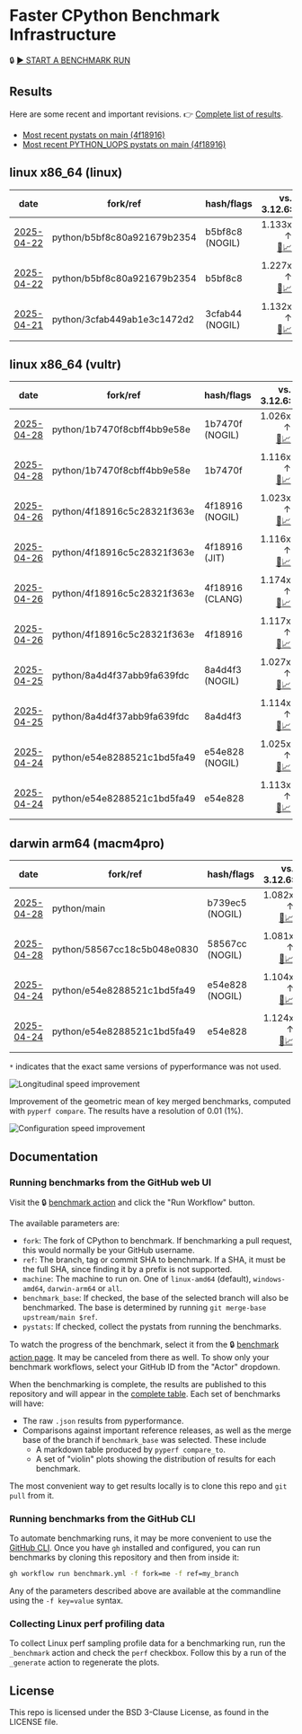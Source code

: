 # Faster CPython Benchmark Infrastructure

🔒 [▶️ START A BENCHMARK RUN](../../actions/workflows/benchmark.yml)

## Results

Here are some recent and important revisions. 👉 [Complete list of results](RESULTS.md).

<!-- START table -->
- [Most recent  pystats on main (4f18916)](results/bm-20250426-3.14.0a7%2B-4f18916/bm-20250426-linux-x86_64-python-4f18916c5c28321f363e-3.14.0a7%2B-4f18916-pystats.md)
- [Most recent PYTHON_UOPS pystats on main (4f18916)](results/bm-20250426-3.14.0a7%2B-4f18916-PYTHON_UOPS/bm-20250426-linux-x86_64-python-4f18916c5c28321f363e-3.14.0a7%2B-4f18916-pystats.md)

## linux x86_64 (linux)
| date | fork/ref | hash/flags | vs. 3.12.6: | vs. 3.13.0rc2: | vs. base: |
| --- | --- | --- | ---: | ---: | ---: |
| [2025-04-22](results/bm-20250422-3.14.0a7%2B-b5bf8c8-NOGIL) | python/b5bf8c80a921679b2354 | b5bf8c8 (NOGIL) | 1.133x ↑<br>[📄](results/bm-20250422-3.14.0a7%2B-b5bf8c8-NOGIL/bm-20250422-linux-x86_64-python-b5bf8c80a921679b2354-3.14.0a7%2B-b5bf8c8-vs-3.12.6.md)[📈](results/bm-20250422-3.14.0a7%2B-b5bf8c8-NOGIL/bm-20250422-linux-x86_64-python-b5bf8c80a921679b2354-3.14.0a7%2B-b5bf8c8-vs-3.12.6.svg) | 1.092x ↑<br>[📄](results/bm-20250422-3.14.0a7%2B-b5bf8c8-NOGIL/bm-20250422-linux-x86_64-python-b5bf8c80a921679b2354-3.14.0a7%2B-b5bf8c8-vs-3.13.0rc2.md)[📈](results/bm-20250422-3.14.0a7%2B-b5bf8c8-NOGIL/bm-20250422-linux-x86_64-python-b5bf8c80a921679b2354-3.14.0a7%2B-b5bf8c8-vs-3.13.0rc2.svg) | 1.083x ↓<br>[📄](results/bm-20250422-3.14.0a7%2B-b5bf8c8-NOGIL/bm-20250422-linux-x86_64-python-b5bf8c80a921679b2354-3.14.0a7%2B-b5bf8c8-vs-base.md)[📈](results/bm-20250422-3.14.0a7%2B-b5bf8c8-NOGIL/bm-20250422-linux-x86_64-python-b5bf8c80a921679b2354-3.14.0a7%2B-b5bf8c8-vs-base.svg)[🧠](results/bm-20250422-3.14.0a7%2B-b5bf8c8-NOGIL/bm-20250422-linux-x86_64-python-b5bf8c80a921679b2354-3.14.0a7%2B-b5bf8c8-vs-base-mem.svg) |
| [2025-04-22](results/bm-20250422-3.14.0a7%2B-b5bf8c8) | python/b5bf8c80a921679b2354 | b5bf8c8 | 1.227x ↑<br>[📄](results/bm-20250422-3.14.0a7%2B-b5bf8c8/bm-20250422-linux-x86_64-python-b5bf8c80a921679b2354-3.14.0a7%2B-b5bf8c8-vs-3.12.6.md)[📈](results/bm-20250422-3.14.0a7%2B-b5bf8c8/bm-20250422-linux-x86_64-python-b5bf8c80a921679b2354-3.14.0a7%2B-b5bf8c8-vs-3.12.6.svg) | 1.179x ↑<br>[📄](results/bm-20250422-3.14.0a7%2B-b5bf8c8/bm-20250422-linux-x86_64-python-b5bf8c80a921679b2354-3.14.0a7%2B-b5bf8c8-vs-3.13.0rc2.md)[📈](results/bm-20250422-3.14.0a7%2B-b5bf8c8/bm-20250422-linux-x86_64-python-b5bf8c80a921679b2354-3.14.0a7%2B-b5bf8c8-vs-3.13.0rc2.svg) |  |
| [2025-04-21](results/bm-20250421-3.14.0a7%2B-3cfab44-NOGIL) | python/3cfab449ab1e3c1472d2 | 3cfab44 (NOGIL) | 1.132x ↑<br>[📄](results/bm-20250421-3.14.0a7%2B-3cfab44-NOGIL/bm-20250421-linux-x86_64-python-3cfab449ab1e3c1472d2-3.14.0a7%2B-3cfab44-vs-3.12.6.md)[📈](results/bm-20250421-3.14.0a7%2B-3cfab44-NOGIL/bm-20250421-linux-x86_64-python-3cfab449ab1e3c1472d2-3.14.0a7%2B-3cfab44-vs-3.12.6.svg) | 1.094x ↑<br>[📄](results/bm-20250421-3.14.0a7%2B-3cfab44-NOGIL/bm-20250421-linux-x86_64-python-3cfab449ab1e3c1472d2-3.14.0a7%2B-3cfab44-vs-3.13.0rc2.md)[📈](results/bm-20250421-3.14.0a7%2B-3cfab44-NOGIL/bm-20250421-linux-x86_64-python-3cfab449ab1e3c1472d2-3.14.0a7%2B-3cfab44-vs-3.13.0rc2.svg) | 1.085x ↓<br>[📄](results/bm-20250421-3.14.0a7%2B-3cfab44-NOGIL/bm-20250421-linux-x86_64-python-3cfab449ab1e3c1472d2-3.14.0a7%2B-3cfab44-vs-base.md)[📈](results/bm-20250421-3.14.0a7%2B-3cfab44-NOGIL/bm-20250421-linux-x86_64-python-3cfab449ab1e3c1472d2-3.14.0a7%2B-3cfab44-vs-base.svg)[🧠](results/bm-20250421-3.14.0a7%2B-3cfab44-NOGIL/bm-20250421-linux-x86_64-python-3cfab449ab1e3c1472d2-3.14.0a7%2B-3cfab44-vs-base-mem.svg) |

## linux x86_64 (vultr)
| date | fork/ref | hash/flags | vs. 3.12.6: | vs. 3.13.0rc2: | vs. base: |
| --- | --- | --- | ---: | ---: | ---: |
| [2025-04-28](results/bm-20250428-3.14.0a7%2B-1b7470f-NOGIL) | python/1b7470f8cbff4bb9e58e | 1b7470f (NOGIL) | 1.026x ↑<br>[📄](results/bm-20250428-3.14.0a7%2B-1b7470f-NOGIL/bm-20250428-vultr-x86_64-python-1b7470f8cbff4bb9e58e-3.14.0a7%2B-1b7470f-vs-3.12.6.md)[📈](results/bm-20250428-3.14.0a7%2B-1b7470f-NOGIL/bm-20250428-vultr-x86_64-python-1b7470f8cbff4bb9e58e-3.14.0a7%2B-1b7470f-vs-3.12.6.svg) | 1.007x ↓<br>[📄](results/bm-20250428-3.14.0a7%2B-1b7470f-NOGIL/bm-20250428-vultr-x86_64-python-1b7470f8cbff4bb9e58e-3.14.0a7%2B-1b7470f-vs-3.13.0rc2.md)[📈](results/bm-20250428-3.14.0a7%2B-1b7470f-NOGIL/bm-20250428-vultr-x86_64-python-1b7470f8cbff4bb9e58e-3.14.0a7%2B-1b7470f-vs-3.13.0rc2.svg) | 1.086x ↓<br>[📄](results/bm-20250428-3.14.0a7%2B-1b7470f-NOGIL/bm-20250428-vultr-x86_64-python-1b7470f8cbff4bb9e58e-3.14.0a7%2B-1b7470f-vs-base.md)[📈](results/bm-20250428-3.14.0a7%2B-1b7470f-NOGIL/bm-20250428-vultr-x86_64-python-1b7470f8cbff4bb9e58e-3.14.0a7%2B-1b7470f-vs-base.svg)[🧠](results/bm-20250428-3.14.0a7%2B-1b7470f-NOGIL/bm-20250428-vultr-x86_64-python-1b7470f8cbff4bb9e58e-3.14.0a7%2B-1b7470f-vs-base-mem.svg) |
| [2025-04-28](results/bm-20250428-3.14.0a7%2B-1b7470f) | python/1b7470f8cbff4bb9e58e | 1b7470f | 1.116x ↑<br>[📄](results/bm-20250428-3.14.0a7%2B-1b7470f/bm-20250428-vultr-x86_64-python-1b7470f8cbff4bb9e58e-3.14.0a7%2B-1b7470f-vs-3.12.6.md)[📈](results/bm-20250428-3.14.0a7%2B-1b7470f/bm-20250428-vultr-x86_64-python-1b7470f8cbff4bb9e58e-3.14.0a7%2B-1b7470f-vs-3.12.6.svg) | 1.076x ↑<br>[📄](results/bm-20250428-3.14.0a7%2B-1b7470f/bm-20250428-vultr-x86_64-python-1b7470f8cbff4bb9e58e-3.14.0a7%2B-1b7470f-vs-3.13.0rc2.md)[📈](results/bm-20250428-3.14.0a7%2B-1b7470f/bm-20250428-vultr-x86_64-python-1b7470f8cbff4bb9e58e-3.14.0a7%2B-1b7470f-vs-3.13.0rc2.svg) |  |
| [2025-04-26](results/bm-20250426-3.14.0a7%2B-4f18916-NOGIL) | python/4f18916c5c28321f363e | 4f18916 (NOGIL) | 1.023x ↑<br>[📄](results/bm-20250426-3.14.0a7%2B-4f18916-NOGIL/bm-20250426-vultr-x86_64-python-4f18916c5c28321f363e-3.14.0a7%2B-4f18916-vs-3.12.6.md)[📈](results/bm-20250426-3.14.0a7%2B-4f18916-NOGIL/bm-20250426-vultr-x86_64-python-4f18916c5c28321f363e-3.14.0a7%2B-4f18916-vs-3.12.6.svg) | 1.010x ↓<br>[📄](results/bm-20250426-3.14.0a7%2B-4f18916-NOGIL/bm-20250426-vultr-x86_64-python-4f18916c5c28321f363e-3.14.0a7%2B-4f18916-vs-3.13.0rc2.md)[📈](results/bm-20250426-3.14.0a7%2B-4f18916-NOGIL/bm-20250426-vultr-x86_64-python-4f18916c5c28321f363e-3.14.0a7%2B-4f18916-vs-3.13.0rc2.svg) | 1.090x ↓<br>[📄](results/bm-20250426-3.14.0a7%2B-4f18916-NOGIL/bm-20250426-vultr-x86_64-python-4f18916c5c28321f363e-3.14.0a7%2B-4f18916-vs-base.md)[📈](results/bm-20250426-3.14.0a7%2B-4f18916-NOGIL/bm-20250426-vultr-x86_64-python-4f18916c5c28321f363e-3.14.0a7%2B-4f18916-vs-base.svg)[🧠](results/bm-20250426-3.14.0a7%2B-4f18916-NOGIL/bm-20250426-vultr-x86_64-python-4f18916c5c28321f363e-3.14.0a7%2B-4f18916-vs-base-mem.svg) |
| [2025-04-26](results/bm-20250426-3.14.0a7%2B-4f18916-JIT) | python/4f18916c5c28321f363e | 4f18916 (JIT) | 1.116x ↑<br>[📄](results/bm-20250426-3.14.0a7%2B-4f18916-JIT/bm-20250426-vultr-x86_64-python-4f18916c5c28321f363e-3.14.0a7%2B-4f18916-vs-3.12.6.md)[📈](results/bm-20250426-3.14.0a7%2B-4f18916-JIT/bm-20250426-vultr-x86_64-python-4f18916c5c28321f363e-3.14.0a7%2B-4f18916-vs-3.12.6.svg) | 1.076x ↑<br>[📄](results/bm-20250426-3.14.0a7%2B-4f18916-JIT/bm-20250426-vultr-x86_64-python-4f18916c5c28321f363e-3.14.0a7%2B-4f18916-vs-3.13.0rc2.md)[📈](results/bm-20250426-3.14.0a7%2B-4f18916-JIT/bm-20250426-vultr-x86_64-python-4f18916c5c28321f363e-3.14.0a7%2B-4f18916-vs-3.13.0rc2.svg) | 1.001x ↓<br>[📄](results/bm-20250426-3.14.0a7%2B-4f18916-JIT/bm-20250426-vultr-x86_64-python-4f18916c5c28321f363e-3.14.0a7%2B-4f18916-vs-base.md)[📈](results/bm-20250426-3.14.0a7%2B-4f18916-JIT/bm-20250426-vultr-x86_64-python-4f18916c5c28321f363e-3.14.0a7%2B-4f18916-vs-base.svg)[🧠](results/bm-20250426-3.14.0a7%2B-4f18916-JIT/bm-20250426-vultr-x86_64-python-4f18916c5c28321f363e-3.14.0a7%2B-4f18916-vs-base-mem.svg) |
| [2025-04-26](results/bm-20250426-3.14.0a7%2B-4f18916-CLANG) | python/4f18916c5c28321f363e | 4f18916 (CLANG) | 1.174x ↑<br>[📄](results/bm-20250426-3.14.0a7%2B-4f18916-CLANG/bm-20250426-vultr-x86_64-python-4f18916c5c28321f363e-3.14.0a7%2B-4f18916-vs-3.12.6.md)[📈](results/bm-20250426-3.14.0a7%2B-4f18916-CLANG/bm-20250426-vultr-x86_64-python-4f18916c5c28321f363e-3.14.0a7%2B-4f18916-vs-3.12.6.svg) | 1.133x ↑<br>[📄](results/bm-20250426-3.14.0a7%2B-4f18916-CLANG/bm-20250426-vultr-x86_64-python-4f18916c5c28321f363e-3.14.0a7%2B-4f18916-vs-3.13.0rc2.md)[📈](results/bm-20250426-3.14.0a7%2B-4f18916-CLANG/bm-20250426-vultr-x86_64-python-4f18916c5c28321f363e-3.14.0a7%2B-4f18916-vs-3.13.0rc2.svg) | 1.049x ↑<br>[📄](results/bm-20250426-3.14.0a7%2B-4f18916-CLANG/bm-20250426-vultr-x86_64-python-4f18916c5c28321f363e-3.14.0a7%2B-4f18916-vs-base.md)[📈](results/bm-20250426-3.14.0a7%2B-4f18916-CLANG/bm-20250426-vultr-x86_64-python-4f18916c5c28321f363e-3.14.0a7%2B-4f18916-vs-base.svg)[🧠](results/bm-20250426-3.14.0a7%2B-4f18916-CLANG/bm-20250426-vultr-x86_64-python-4f18916c5c28321f363e-3.14.0a7%2B-4f18916-vs-base-mem.svg) |
| [2025-04-26](results/bm-20250426-3.14.0a7%2B-4f18916) | python/4f18916c5c28321f363e | 4f18916 | 1.117x ↑<br>[📄](results/bm-20250426-3.14.0a7%2B-4f18916/bm-20250426-vultr-x86_64-python-4f18916c5c28321f363e-3.14.0a7%2B-4f18916-vs-3.12.6.md)[📈](results/bm-20250426-3.14.0a7%2B-4f18916/bm-20250426-vultr-x86_64-python-4f18916c5c28321f363e-3.14.0a7%2B-4f18916-vs-3.12.6.svg) | 1.077x ↑<br>[📄](results/bm-20250426-3.14.0a7%2B-4f18916/bm-20250426-vultr-x86_64-python-4f18916c5c28321f363e-3.14.0a7%2B-4f18916-vs-3.13.0rc2.md)[📈](results/bm-20250426-3.14.0a7%2B-4f18916/bm-20250426-vultr-x86_64-python-4f18916c5c28321f363e-3.14.0a7%2B-4f18916-vs-3.13.0rc2.svg) |  |
| [2025-04-25](results/bm-20250425-3.14.0a7%2B-8a4d4f3-NOGIL) | python/8a4d4f37abb9fa639fdc | 8a4d4f3 (NOGIL) | 1.027x ↑<br>[📄](results/bm-20250425-3.14.0a7%2B-8a4d4f3-NOGIL/bm-20250425-vultr-x86_64-python-8a4d4f37abb9fa639fdc-3.14.0a7%2B-8a4d4f3-vs-3.12.6.md)[📈](results/bm-20250425-3.14.0a7%2B-8a4d4f3-NOGIL/bm-20250425-vultr-x86_64-python-8a4d4f37abb9fa639fdc-3.14.0a7%2B-8a4d4f3-vs-3.12.6.svg) | 1.006x ↓<br>[📄](results/bm-20250425-3.14.0a7%2B-8a4d4f3-NOGIL/bm-20250425-vultr-x86_64-python-8a4d4f37abb9fa639fdc-3.14.0a7%2B-8a4d4f3-vs-3.13.0rc2.md)[📈](results/bm-20250425-3.14.0a7%2B-8a4d4f3-NOGIL/bm-20250425-vultr-x86_64-python-8a4d4f37abb9fa639fdc-3.14.0a7%2B-8a4d4f3-vs-3.13.0rc2.svg) | 1.083x ↓<br>[📄](results/bm-20250425-3.14.0a7%2B-8a4d4f3-NOGIL/bm-20250425-vultr-x86_64-python-8a4d4f37abb9fa639fdc-3.14.0a7%2B-8a4d4f3-vs-base.md)[📈](results/bm-20250425-3.14.0a7%2B-8a4d4f3-NOGIL/bm-20250425-vultr-x86_64-python-8a4d4f37abb9fa639fdc-3.14.0a7%2B-8a4d4f3-vs-base.svg)[🧠](results/bm-20250425-3.14.0a7%2B-8a4d4f3-NOGIL/bm-20250425-vultr-x86_64-python-8a4d4f37abb9fa639fdc-3.14.0a7%2B-8a4d4f3-vs-base-mem.svg) |
| [2025-04-25](results/bm-20250425-3.14.0a7%2B-8a4d4f3) | python/8a4d4f37abb9fa639fdc | 8a4d4f3 | 1.114x ↑<br>[📄](results/bm-20250425-3.14.0a7%2B-8a4d4f3/bm-20250425-vultr-x86_64-python-8a4d4f37abb9fa639fdc-3.14.0a7%2B-8a4d4f3-vs-3.12.6.md)[📈](results/bm-20250425-3.14.0a7%2B-8a4d4f3/bm-20250425-vultr-x86_64-python-8a4d4f37abb9fa639fdc-3.14.0a7%2B-8a4d4f3-vs-3.12.6.svg) | 1.074x ↑<br>[📄](results/bm-20250425-3.14.0a7%2B-8a4d4f3/bm-20250425-vultr-x86_64-python-8a4d4f37abb9fa639fdc-3.14.0a7%2B-8a4d4f3-vs-3.13.0rc2.md)[📈](results/bm-20250425-3.14.0a7%2B-8a4d4f3/bm-20250425-vultr-x86_64-python-8a4d4f37abb9fa639fdc-3.14.0a7%2B-8a4d4f3-vs-3.13.0rc2.svg) |  |
| [2025-04-24](results/bm-20250424-3.14.0a7%2B-e54e828-NOGIL) | python/e54e8288521c1bd5fa49 | e54e828 (NOGIL) | 1.025x ↑<br>[📄](results/bm-20250424-3.14.0a7%2B-e54e828-NOGIL/bm-20250424-vultr-x86_64-python-e54e8288521c1bd5fa49-3.14.0a7%2B-e54e828-vs-3.12.6.md)[📈](results/bm-20250424-3.14.0a7%2B-e54e828-NOGIL/bm-20250424-vultr-x86_64-python-e54e8288521c1bd5fa49-3.14.0a7%2B-e54e828-vs-3.12.6.svg) | 1.009x ↓<br>[📄](results/bm-20250424-3.14.0a7%2B-e54e828-NOGIL/bm-20250424-vultr-x86_64-python-e54e8288521c1bd5fa49-3.14.0a7%2B-e54e828-vs-3.13.0rc2.md)[📈](results/bm-20250424-3.14.0a7%2B-e54e828-NOGIL/bm-20250424-vultr-x86_64-python-e54e8288521c1bd5fa49-3.14.0a7%2B-e54e828-vs-3.13.0rc2.svg) | 1.086x ↓<br>[📄](results/bm-20250424-3.14.0a7%2B-e54e828-NOGIL/bm-20250424-vultr-x86_64-python-e54e8288521c1bd5fa49-3.14.0a7%2B-e54e828-vs-base.md)[📈](results/bm-20250424-3.14.0a7%2B-e54e828-NOGIL/bm-20250424-vultr-x86_64-python-e54e8288521c1bd5fa49-3.14.0a7%2B-e54e828-vs-base.svg)[🧠](results/bm-20250424-3.14.0a7%2B-e54e828-NOGIL/bm-20250424-vultr-x86_64-python-e54e8288521c1bd5fa49-3.14.0a7%2B-e54e828-vs-base-mem.svg) |
| [2025-04-24](results/bm-20250424-3.14.0a7%2B-e54e828) | python/e54e8288521c1bd5fa49 | e54e828 | 1.113x ↑<br>[📄](results/bm-20250424-3.14.0a7%2B-e54e828/bm-20250424-vultr-x86_64-python-e54e8288521c1bd5fa49-3.14.0a7%2B-e54e828-vs-3.12.6.md)[📈](results/bm-20250424-3.14.0a7%2B-e54e828/bm-20250424-vultr-x86_64-python-e54e8288521c1bd5fa49-3.14.0a7%2B-e54e828-vs-3.12.6.svg) | 1.074x ↑<br>[📄](results/bm-20250424-3.14.0a7%2B-e54e828/bm-20250424-vultr-x86_64-python-e54e8288521c1bd5fa49-3.14.0a7%2B-e54e828-vs-3.13.0rc2.md)[📈](results/bm-20250424-3.14.0a7%2B-e54e828/bm-20250424-vultr-x86_64-python-e54e8288521c1bd5fa49-3.14.0a7%2B-e54e828-vs-3.13.0rc2.svg) |  |

## darwin arm64 (macm4pro)
| date | fork/ref | hash/flags | vs. 3.12.6: | vs. 3.13.0rc2: | vs. base: |
| --- | --- | --- | ---: | ---: | ---: |
| [2025-04-28](results/bm-20250428-3.14.0a7%2B-b739ec5-NOGIL) | python/main | b739ec5 (NOGIL) | 1.082x ↑<br>[📄](results/bm-20250428-3.14.0a7%2B-b739ec5-NOGIL/bm-20250428-macm4pro-arm64-python-main-3.14.0a7%2B-b739ec5-vs-3.12.6.md)[📈](results/bm-20250428-3.14.0a7%2B-b739ec5-NOGIL/bm-20250428-macm4pro-arm64-python-main-3.14.0a7%2B-b739ec5-vs-3.12.6.svg) | 1.003x ↑<br>[📄](results/bm-20250428-3.14.0a7%2B-b739ec5-NOGIL/bm-20250428-macm4pro-arm64-python-main-3.14.0a7%2B-b739ec5-vs-3.13.0rc2.md)[📈](results/bm-20250428-3.14.0a7%2B-b739ec5-NOGIL/bm-20250428-macm4pro-arm64-python-main-3.14.0a7%2B-b739ec5-vs-3.13.0rc2.svg) | 1.001x ↑<br>[📄](results/bm-20250428-3.14.0a7%2B-b739ec5-NOGIL/bm-20250428-macm4pro-arm64-python-main-3.14.0a7%2B-b739ec5-vs-base.md)[📈](results/bm-20250428-3.14.0a7%2B-b739ec5-NOGIL/bm-20250428-macm4pro-arm64-python-main-3.14.0a7%2B-b739ec5-vs-base.svg)[🧠](results/bm-20250428-3.14.0a7%2B-b739ec5-NOGIL/bm-20250428-macm4pro-arm64-python-main-3.14.0a7%2B-b739ec5-vs-base-mem.svg) |
| [2025-04-28](results/bm-20250428-3.14.0a7%2B-58567cc-NOGIL) | python/58567cc18c5b048e0830 | 58567cc (NOGIL) | 1.081x ↑<br>[📄](results/bm-20250428-3.14.0a7%2B-58567cc-NOGIL/bm-20250428-macm4pro-arm64-python-58567cc18c5b048e0830-3.14.0a7%2B-58567cc-vs-3.12.6.md)[📈](results/bm-20250428-3.14.0a7%2B-58567cc-NOGIL/bm-20250428-macm4pro-arm64-python-58567cc18c5b048e0830-3.14.0a7%2B-58567cc-vs-3.12.6.svg) | 1.003x ↑<br>[📄](results/bm-20250428-3.14.0a7%2B-58567cc-NOGIL/bm-20250428-macm4pro-arm64-python-58567cc18c5b048e0830-3.14.0a7%2B-58567cc-vs-3.13.0rc2.md)[📈](results/bm-20250428-3.14.0a7%2B-58567cc-NOGIL/bm-20250428-macm4pro-arm64-python-58567cc18c5b048e0830-3.14.0a7%2B-58567cc-vs-3.13.0rc2.svg) |  |
| [2025-04-24](results/bm-20250424-3.14.0a7%2B-e54e828-NOGIL) | python/e54e8288521c1bd5fa49 | e54e828 (NOGIL) | 1.104x ↑<br>[📄](results/bm-20250424-3.14.0a7%2B-e54e828-NOGIL/bm-20250424-macm4pro-arm64-python-e54e8288521c1bd5fa49-3.14.0a7%2B-e54e828-vs-3.12.6.md)[📈](results/bm-20250424-3.14.0a7%2B-e54e828-NOGIL/bm-20250424-macm4pro-arm64-python-e54e8288521c1bd5fa49-3.14.0a7%2B-e54e828-vs-3.12.6.svg) | 1.024x ↑<br>[📄](results/bm-20250424-3.14.0a7%2B-e54e828-NOGIL/bm-20250424-macm4pro-arm64-python-e54e8288521c1bd5fa49-3.14.0a7%2B-e54e828-vs-3.13.0rc2.md)[📈](results/bm-20250424-3.14.0a7%2B-e54e828-NOGIL/bm-20250424-macm4pro-arm64-python-e54e8288521c1bd5fa49-3.14.0a7%2B-e54e828-vs-3.13.0rc2.svg) | 1.020x ↓<br>[📄](results/bm-20250424-3.14.0a7%2B-e54e828-NOGIL/bm-20250424-macm4pro-arm64-python-e54e8288521c1bd5fa49-3.14.0a7%2B-e54e828-vs-base.md)[📈](results/bm-20250424-3.14.0a7%2B-e54e828-NOGIL/bm-20250424-macm4pro-arm64-python-e54e8288521c1bd5fa49-3.14.0a7%2B-e54e828-vs-base.svg)[🧠](results/bm-20250424-3.14.0a7%2B-e54e828-NOGIL/bm-20250424-macm4pro-arm64-python-e54e8288521c1bd5fa49-3.14.0a7%2B-e54e828-vs-base-mem.svg) |
| [2025-04-24](results/bm-20250424-3.14.0a7%2B-e54e828) | python/e54e8288521c1bd5fa49 | e54e828 | 1.124x ↑<br>[📄](results/bm-20250424-3.14.0a7%2B-e54e828/bm-20250424-macm4pro-arm64-python-e54e8288521c1bd5fa49-3.14.0a7%2B-e54e828-vs-3.12.6.md)[📈](results/bm-20250424-3.14.0a7%2B-e54e828/bm-20250424-macm4pro-arm64-python-e54e8288521c1bd5fa49-3.14.0a7%2B-e54e828-vs-3.12.6.svg) | 1.042x ↑<br>[📄](results/bm-20250424-3.14.0a7%2B-e54e828/bm-20250424-macm4pro-arm64-python-e54e8288521c1bd5fa49-3.14.0a7%2B-e54e828-vs-3.13.0rc2.md)[📈](results/bm-20250424-3.14.0a7%2B-e54e828/bm-20250424-macm4pro-arm64-python-e54e8288521c1bd5fa49-3.14.0a7%2B-e54e828-vs-3.13.0rc2.svg) |  |


<!-- END table -->

`*` indicates that the exact same versions of pyperformance was not used.

![Longitudinal speed improvement](/longitudinal.svg)

Improvement of the geometric mean of key merged benchmarks, computed with `pyperf compare`.
The results have a resolution of 0.01 (1%).

![Configuration speed improvement](/configs.svg)

## Documentation

### Running benchmarks from the GitHub web UI

Visit the 🔒 [benchmark action](../../actions/workflows/benchmark.yml) and click the "Run Workflow" button.

The available parameters are:

- `fork`: The fork of CPython to benchmark.
  If benchmarking a pull request, this would normally be your GitHub username.
- `ref`: The branch, tag or commit SHA to benchmark.
  If a SHA, it must be the full SHA, since finding it by a prefix is not supported.
- `machine`: The machine to run on.
  One of `linux-amd64` (default), `windows-amd64`, `darwin-arm64` or `all`.
- `benchmark_base`: If checked, the base of the selected branch will also be benchmarked.
  The base is determined by running `git merge-base upstream/main $ref`.
- `pystats`: If checked, collect the pystats from running the benchmarks.

To watch the progress of the benchmark, select it from the 🔒 [benchmark action page](../../actions/workflows/benchmark.yml).
It may be canceled from there as well.
To show only your benchmark workflows, select your GitHub ID from the "Actor" dropdown.

When the benchmarking is complete, the results are published to this repository and will appear in the [complete table](RESULTS.md).
Each set of benchmarks will have:

- The raw `.json` results from pyperformance.
- Comparisons against important reference releases, as well as the merge base of the branch if `benchmark_base` was selected. These include
  - A markdown table produced by `pyperf compare_to`.
  - A set of "violin" plots showing the distribution of results for each benchmark.

The most convenient way to get results locally is to clone this repo and `git pull` from it.

### Running benchmarks from the GitHub CLI

To automate benchmarking runs, it may be more convenient to use the [GitHub CLI](https://cli.github.com/).
Once you have `gh` installed and configured, you can run benchmarks by cloning this repository and then from inside it:

```bash session
gh workflow run benchmark.yml -f fork=me -f ref=my_branch
```

Any of the parameters described above are available at the commandline using the `-f key=value` syntax.

### Collecting Linux perf profiling data

To collect Linux perf sampling profile data for a benchmarking run, run the `_benchmark` action and check the `perf` checkbox.
Follow this by a run of the `_generate` action to regenerate the plots.

## License

This repo is licensed under the BSD 3-Clause License, as found in the LICENSE file.
